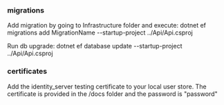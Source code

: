 ### migrations
Add migration by going to Infrastructure folder and execute:
dotnet ef migrations add MigrationName --startup-project ../Api/Api.csproj

Run db upgrade:
dotnet ef database update --startup-project ../Api/Api.csproj


### certificates
Add the identity_server testing certificate to your local user store. The certificate is provided in the /docs folder
and the password is "password"